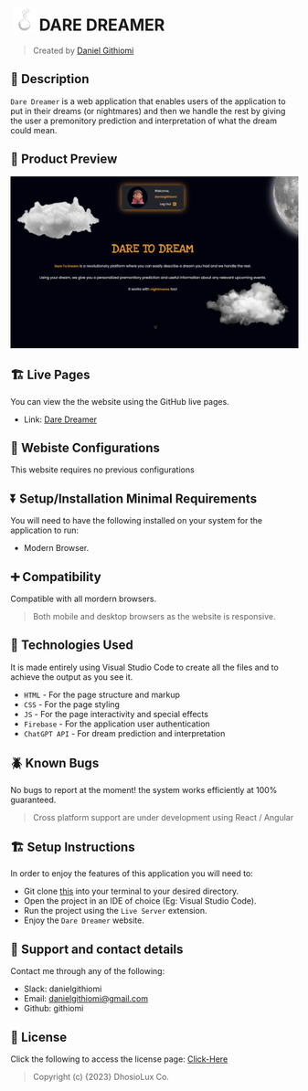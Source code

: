 # <a href="https://githiomi.github.io/Dare-Dreamer" target="_blank"><img style="margin: 0px 5px" src="./Assets/Images/Dream_Logo.png" alt="Click Hive" height="40" /></a>DARE DREAMER

> Created by <a href="https://www.github.com/githiomi"> Daniel Githiomi </a>

## 🚧 Description

`Dare Dreamer` is a web application that enables users of the application to put in their dreams (or nightmares) and then we handle the rest by giving the user a premonitory prediction and interpretation of what the dream could mean.

## 👀 Product Preview

![Screenshot](./Assets/Images/Screenshot.png)

## 🏗️ Live Pages

You can view the the website using the GitHub live pages.

* Link: [Dare Dreamer](https://githiomi.github.io/Dare-Dreamer)

## 🏁 Webiste Configurations

This website requires no previous configurations

## ⏬ Setup/Installation Minimal Requirements

You will need to have the following installed on your system for the application to run:

* Modern Browser.

## ➕ Compatibility

Compatible with all mordern browsers.

> Both mobile and desktop browsers as the website is responsive.

## 🤖 Technologies Used

It is made entirely using Visual Studio Code to create all the files and to achieve the output as you see it.

* `HTML` - For the page structure and markup
* `CSS` - For the page styling
* `JS` - For the page interactivity and special effects
* `Firebase` - For the application user authentication
* `ChatGPT API` - For dream prediction and interpretation

## 🪲 Known Bugs

No bugs to report at the moment! the system works efficiently at 100% guaranteed.

> Cross platform support are under development using React / Angular

## 🏗️ Setup Instructions

In order to enjoy the features of this application you will need to:

* Git clone [this](https://github.com/githiomi/Dare-Dreamer) into your terminal to your
  desired directory.
* Open the project in an IDE of choice (Eg: Visual Studio Code).
* Run the project using the `Live Server` extension.
* Enjoy the `Dare Dreamer` website.

## 📧 Support and contact details

Contact me through any of the following:

* Slack: danielgithiomi
* Email: danielgithiomi@gmail.com
* Github: githiomi

## 📃 License

Click the following to access the license
page: [Click-Here](https://githiomi.github.io/Privacy-Policy/)

> Copyright (c) {2023} DhosioLux Co.
